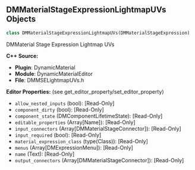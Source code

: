 ## DMMaterialStageExpressionLightmapUVs Objects

```python
class DMMaterialStageExpressionLightmapUVs(DMMaterialStageExpression)
```

DMMaterial Stage Expression Lightmap UVs

**C++ Source:**

- **Plugin**: DynamicMaterial
- **Module**: DynamicMaterialEditor
- **File**: DMMSELightmapUVs.h

**Editor Properties:** (see get_editor_property/set_editor_property)

- ``allow_nested_inputs`` (bool):  [Read-Only]
- ``component_dirty`` (bool):  [Read-Only]
- ``component_state`` (DMComponentLifetimeState):  [Read-Only]
- ``editable_properties`` (Array[Name]):  [Read-Only]
- ``input_connectors`` (Array[DMMaterialStageConnector]):  [Read-Only]
- ``input_required`` (bool):  [Read-Only]
- ``material_expression_class`` (type(Class)):  [Read-Only]
- ``menus`` (Array[DMExpressionMenu]):  [Read-Only]
- ``name`` (Text):  [Read-Only]
- ``output_connectors`` (Array[DMMaterialStageConnector]):  [Read-Only]

<a id="unreal.DMMaterialStageExpressionLightVector"></a>